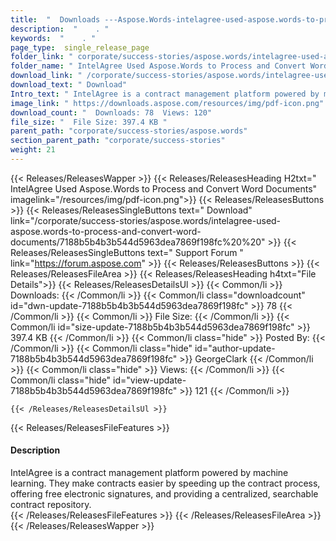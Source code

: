 ```yaml
---
title:  "  Downloads ---Aspose.Words-intelagree-used-aspose.words-to-process-and-convert-word-documents . " 
description:  "    . " 
keywords:  "    . " 
page_type:  single_release_page
folder_link: " corporate/success-stories/aspose.words/intelagree-used-aspose.words-to-process-and-convert-word-documents/"
folder_name: " IntelAgree Used Aspose.Words to Process and Convert Word Documents"
download_link: " /corporate/success-stories/aspose.words/intelagree-used-aspose.words-to-process-and-convert-word-documents/7188b5b4b3b544d5963dea7869f198fc"
download_text: " Download"
Intro_text: " IntelAgree is a contract management platform powered by machine learning. They m..."
image_link: " https://downloads.aspose.com/resources/img/pdf-icon.png"
download_count: "  Downloads: 78  Views: 120"
file_size: "  File Size: 397.4 KB "
parent_path: "corporate/success-stories/aspose.words"
section_parent_path: "corporate/success-stories"
weight: 21 
---
```


{{< Releases/ReleasesWapper >}}
  {{< Releases/ReleasesHeading H2txt=" IntelAgree Used Aspose.Words to Process and Convert Word Documents" imagelink="/resources/img/pdf-icon.png">}}
  {{< Releases/ReleasesButtons >}}
    {{< Releases/ReleasesSingleButtons text=" Download" link="/corporate/success-stories/aspose.words/intelagree-used-aspose.words-to-process-and-convert-word-documents/7188b5b4b3b544d5963dea7869f198fc%20%20" >}}
    {{< Releases/ReleasesSingleButtons text=" Support Forum " link="https://forum.aspose.com" >}}
  {{< Releases/ReleasesButtons >}}
  {{< Releases/ReleasesFileArea >}}
    {{< Releases/ReleasesHeading h4txt="File Details">}}
    {{< Releases/ReleasesDetailsUl >}}
            {{< Common/li  >}} Downloads: {{< /Common/li >}} 
      {{< Common/li class="downloadcount" id="dwn-update-7188b5b4b3b544d5963dea7869f198fc" >}} 78 {{< /Common/li >}} 
      {{< Common/li  >}} File Size: {{< /Common/li >}} 
      {{< Common/li id="size-update-7188b5b4b3b544d5963dea7869f198fc" >}} 397.4 KB {{< /Common/li >}} 
      {{< Common/li  class="hide" >}} Posted By: {{< /Common/li >}} 
      {{< Common/li class="hide" id="author-update-7188b5b4b3b544d5963dea7869f198fc" >}} GeorgeClark {{< /Common/li >}} 
      {{< Common/li class="hide"  >}} Views: {{< /Common/li >}} 
      {{< Common/li class="hide" id="view-update-7188b5b4b3b544d5963dea7869f198fc" >}} 121 {{< /Common/li >}} 

    {{< /Releases/ReleasesDetailsUl >}}

  {{< Releases/ReleasesFileFeatures >}}
      <h4>Description</h4><div class="HTMLDescription">IntelAgree is a contract management platform powered by machine learning. They make contracts easier by speeding up the contract process, offering free electronic signatures, and providing a centralized, searchable contract repository.</div>
  {{< /Releases/ReleasesFileFeatures >}}
 {{< /Releases/ReleasesFileArea >}}
{{< /Releases/ReleasesWapper >}}


